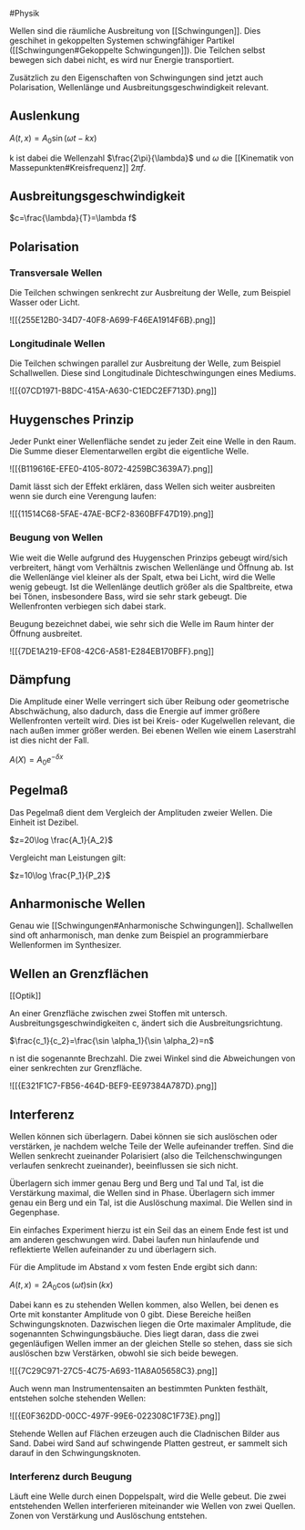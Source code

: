 #Physik

Wellen sind die räumliche Ausbreitung von [[Schwingungen]]. Dies geschihet in gekoppelten Systemen schwingfähiger Partikel ([[Schwingungen#Gekoppelte Schwingungen]]). Die Teilchen selbst bewegen sich dabei nicht, es wird nur Energie transportiert.

Zusätzlich zu den Eigenschaften von Schwingungen sind jetzt auch Polarisation, Wellenlänge und Ausbreitungsgeschwindigkeit relevant.

## Auslenkung

$A(t,x)=A_0\sin (\omega t-kx)$

k ist dabei die Wellenzahl $\frac{2\pi}{\lambda}$ und $\omega$ die [[Kinematik von Massepunkten#Kreisfrequenz]] $2\pi f$.

## Ausbreitungsgeschwindigkeit

$c=\frac{\lambda}{T}=\lambda f$

## Polarisation

### Transversale Wellen

Die Teilchen schwingen senkrecht zur Ausbreitung der Welle, zum Beispiel Wasser oder Licht.

![[{255E12B0-34D7-40F8-A699-F46EA1914F6B}.png]]

### Longitudinale Wellen

Die Teilchen schwingen parallel zur Ausbreitung der Welle, zum Beispiel Schallwellen. Diese sind Longitudinale Dichteschwingungen eines Mediums. 

![[{07CD1971-B8DC-415A-A630-C1EDC2EF713D}.png]]

## Huygensches Prinzip

Jeder Punkt einer Wellenfläche sendet zu jeder Zeit eine Welle in den Raum. Die Summe dieser Elementarwellen ergibt die eigentliche Welle.

![[{B119616E-EFE0-4105-8072-4259BC3639A7}.png]]

Damit lässt sich der Effekt erklären, dass Wellen sich weiter ausbreiten wenn sie durch eine Verengung laufen:

![[{11514C68-5FAE-47AE-BCF2-8360BFF47D19}.png]]

### Beugung von Wellen

Wie weit die Welle aufgrund des Huygenschen Prinzips gebeugt wird/sich verbreitert, hängt vom Verhältnis zwischen Wellenlänge und Öffnung ab. Ist die Wellenlänge viel kleiner als der Spalt, etwa bei Licht, wird die Welle wenig gebeugt. Ist die Wellenlänge deutlich größer als die Spaltbreite, etwa bei Tönen, insbesondere Bass, wird sie sehr stark gebeugt. Die Wellenfronten verbiegen sich dabei stark.

Beugung bezeichnet dabei, wie sehr sich die Welle im Raum hinter der Öffnung ausbreitet.

![[{7DE1A219-EF08-42C6-A581-E284EB170BFF}.png]]

## Dämpfung

Die Amplitude einer Welle verringert sich über Reibung oder geometrische Abschwächung, also dadurch, dass die Energie auf immer größere Wellenfronten verteilt wird. Dies ist bei Kreis- oder Kugelwellen relevant, die nach außen immer größer werden. Bei ebenen Wellen wie einem Laserstrahl ist dies nicht der Fall.

$A(X)=A_0e^{-\delta x}$

## Pegelmaß

Das Pegelmaß dient dem Vergleich der Amplituden zweier Wellen. Die Einheit ist Dezibel.

$z=20\log \frac{A_1}{A_2}$

Vergleicht man Leistungen gilt:

$z=10\log \frac{P_1}{P_2}$

## Anharmonische Wellen

Genau wie [[Schwingungen#Anharmonische Schwingungen]]. Schallwellen sind oft anharmonisch, man denke zum Beispiel an programmierbare Wellenformen im Synthesizer.

## Wellen an Grenzflächen

[[Optik]]

An einer Grenzfläche zwischen zwei Stoffen mit untersch. Ausbreitungsgeschwindigkeiten c, ändert sich die Ausbreitungsrichtung.

$\frac{c_1}{c_2}=\frac{\sin \alpha_1}{\sin \alpha_2}=n$

n ist die sogenannte Brechzahl. Die zwei Winkel sind die Abweichungen von einer senkrechten zur Grenzfläche.

![[{E321F1C7-FB56-464D-BEF9-EE97384A787D}.png]]

## Interferenz

Wellen können sich überlagern. Dabei können sie sich auslöschen oder verstärken, je nachdem welche Teile der Welle aufeinander treffen. Sind die Wellen senkrecht zueinander Polarisiert (also die Teilchenschwingungen verlaufen senkrecht zueinander), beeinflussen sie sich nicht. 

Überlagern sich immer genau Berg und Berg und Tal und Tal, ist die Verstärkung maximal, die Wellen sind in Phase. Überlagern sich immer genau ein Berg und ein Tal, ist die Auslöschung maximal. Die Wellen sind in Gegenphase.

Ein einfaches Experiment hierzu ist ein Seil das an einem Ende fest ist und am anderen geschwungen wird. Dabei laufen nun hinlaufende und reflektierte Wellen aufeinander zu und überlagern sich.

Für die Amplitude im Abstand x vom festen Ende ergibt sich dann:

$A(t,x)=2A_0\cos (\omega t)\sin (kx)$

Dabei kann es zu stehenden Wellen kommen, also Wellen, bei denen es Orte mit konstanter Amplitude von 0 gibt. Diese Bereiche heißen Schwingungsknoten. Dazwischen liegen die Orte maximaler Amplitude, die sogenannten Schwingungsbäuche. Dies liegt daran, dass die zwei gegenläufigen Wellen immer an der gleichen Stelle so stehen, dass sie sich auslöschen bzw Verstärken, obwohl sie sich beide bewegen.

![[{7C29C971-27C5-4C75-A693-11A8A05658C3}.png]]

Auch wenn man Instrumentensaiten an bestimmten Punkten festhält, entstehen solche stehenden Wellen:

![[{E0F362DD-00CC-497F-99E6-022308C1F73E}.png]]

Stehende Wellen auf Flächen erzeugen auch die Cladnischen Bilder aus Sand. Dabei wird Sand auf schwingende Platten gestreut, er sammelt sich darauf in den Schwingungsknoten.

### Interferenz durch Beugung

Läuft eine Welle durch einen Doppelspalt, wird die Welle gebeut. Die zwei entstehenden Wellen interferieren miteinander wie Wellen von zwei Quellen. Zonen von Verstärkung und Auslöschung entstehen.